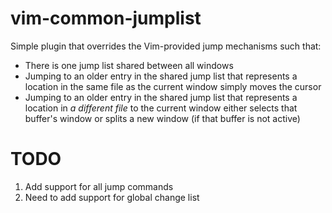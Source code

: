 # vim-common-jumplist

Simple plugin that overrides the Vim-provided jump mechanisms such that:

* There is one jump list shared between all windows
* Jumping to an older entry in the shared jump list that represents a location in the same file as the current window
  simply moves the cursor
* Jumping to an older entry in the shared jump list that represents a location in _a different file_ to the current window
  either selects that buffer's window or splits a new window (if that buffer is not active)

# TODO

1. Add support for all jump commands
2. Need to add support for global change list
